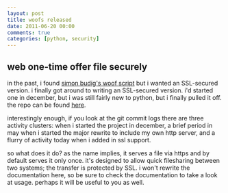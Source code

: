 ```yaml
---
layout: post
title: woofs released
date: 2011-06-20 00:00
comments: true
categories: [python, security]
---
```


## web one-time offer file securely

in the past, i found [simon budig's woof script](http://www.home.unix-ag.org/simon/woof.html)
but i wanted an SSL-secured version. i finally got around to writing an 
SSL-secured version. i'd started one in december, but i was still fairly new to
python, but i finally pulled it off. the repo can be found 
[here](https://github.com/kisom/woofs).

interestingly enough, if you look at the git commit logs there are three 
activity clusters: when i started the project in december, a brief period in
may when i started the major rewrite to include my own http server, and a 
flurry of activity today when i added in ssl support. 

so what does it do? as the name implies, it serves a file via https and by 
default serves it only once. it's designed to allow quick filesharing between
two systems; the transfer is protected by SSL. i won't rewrite the documentation
here, so be sure to check the documentation to take a look at usage. perhaps
it will be useful to you as well.


